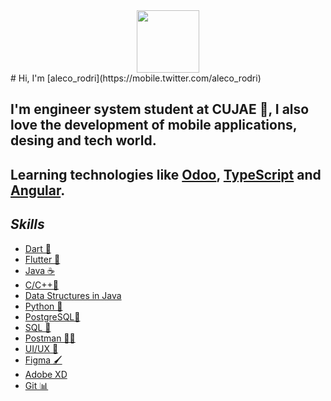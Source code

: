  <div id="header" align="center">
  <img src="https://media.giphy.com/media/M9gbBd9nbDrOTu1Mqx/giphy.gif" width="100"/>
</div>
 # Hi, I'm [aleco_rodri](https://mobile.twitter.com/aleco_rodri) 

 ## I'm engineer system student at CUJAE 💚, I also love the development of mobile applications, desing and tech world.


## Learning technologies like [Odoo](https://www.odoo.com/es_ES), [TypeScript](https://www.typescriptlang.org/docs/) and [Angular](https://angular.io).
## ***Skills*** 

* [Dart 🎯](https://dart.dev)
* [Flutter 💙](https://flutter.dev/)
* [Java ☕](https://www.java.com/es/)
* [C/C++🧵](https://docs.microsoft.com/en-us/cpp/?view=msvc-170)
* [Data Structures in Java](https://docs.oracle.com/javase/tutorial/collections/intro/index.html)
* [Python 🐍](https://www.python.org)
* [PostgreSQL🐘](https://www.postgresql.org)
* [SQL 📝](https://docs.microsoft.com/en-us/sql/?view=sql-server-ver16)
* [Postman 🐱‍🏍](https://www.postman.com)
* [UI](https://en.wikipedia.org/wiki/User_interface_design)[/UX 🎨](https://en.wikipedia.org/wiki/User_experience_design)
* [Figma 🖌](https://www.figma.com)
* [Adobe XD](https://www.adobe.com/products/xd.html)
* [ Git 📊](https://git-scm.com)

## 
